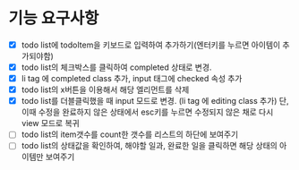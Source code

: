 # 기능 요구사항

- [x] todo list에 todoItem을 키보드로 입력하여 추가하기(엔터키를 누르면 아이템이 추가되야함)
- [x] todo list의 체크박스를 클릭하여 completed 상태로 변경.
- [x] li tag 에 completed class 추가, input 태그에 checked 속성 추가
- [x] todo list의 x버튼을 이용해서 해당 엘리먼트를 삭제
- [x] todo list를 더블클릭했을 때 input 모드로 변경. (li tag 에 editing class 추가)
    단, 이때 수정을 완료하지 않은 상태에서 esc키를 누르면 수정되지 않은 채로 다시 view 모드로 복귀
- [ ] todo list의 item갯수를 count한 갯수를 리스트의 하단에 보여주기
- [ ] todo list의 상태값을 확인하여, 해야할 일과, 완료한 일을 클릭하면 해당 상태의 아이템만 보여주기
